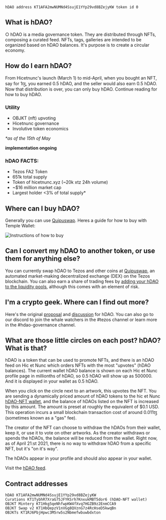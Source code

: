 `hDAO address KT1AFA2mwNUMNd4SsujE1YYp29vd8BZejyKW token id 0`

## What is hDAO?

○ hDAO is a media governance token. They are distributed through NFTs, composing a curated feed. NFTs, tags, galleries are intended to be organized based on hDAO balances. It's purpose is to create a circular economy.

## How do I earn hDAO?
From Hicetnunc's launch (March 1) to mid-April, when you bought an NFT, say for 1ꜩ, you earned 0.5 hDAO, and the seller would also earn 0.5 hDAO. Now that distribution is over, you can only buy hDAO. Continue reading for how to buy hDAO.

### Utility
* OBJKT (nft) upvoting
* Hicetnunc governance
* Involutive token economics

_*as of the 15th of May_

**implementation ongoing**

### hDAO FACTS:
* Tezos FA2 Token
* 651k total supply
* Token of hicetnunc.xyz (~20k xtz 24h volume)
* ~$16 million market cap
* Largest holder <3% of total supply*

## Where can I buy hDAO?
Generally you can use [Quipuswap](https://quipuswap.com/swap). Heres a guide for how to buy with Temple Wallet:

![Instructions of how to buy](https://i.ibb.co/RHHPKYs/image0.jpg)

## Can I convert my hDAO to another token, or use them for anything else?
You can currently swap hDAO to Tezos and other coins at [Quipuswap](https://quipuswap.com/swap), an automated market-making decentralized exchange (DEX) on the Tezos blockchain. You can also earn a share of trading fees by [adding your hDAO to the liquidity pools](https://xtz.news/defi-news/quipuswap/decentralized-exchange-quipuswap-is-live-on-tezos/), although this comes with an element of risk.

## I'm a crypto geek. Where can I find out more?
Here's the original [proposal](https://hicetnunc2000.medium.com/hicetnunc-microfunding-protocol-e270a63eb73c) and [discussion](https://forum.tezosagora.org/t/hicetnunc-microfunding-protocol/2318) for hDAO. You can also go to our discord to join the whale watchers in the #tezos channel or learn more in the #hdao-governance channel.

## What are those little circles on each post? hDAO? What is that?
hDAO is a token that can be used to promote NFTs, and there is an hDAO feed on Hic et Nunc which orders NFTs with the most "upvotes" (hDAO balances). The current wallet hDAO balance is shown on each Hic et Nunc profile page in millionths of hDAO, so 0.5 hDAO will show up as 500000. And it is displayed in your wallet as 0.5 hDAO.

When you click on the circle next to an artwork, this upvotes the NFT. You are sending a dynamically priced amount of hDAO tokens to the hic et Nunc [hDAO-NFT wallet](https://tzkt.io/KT1TybhR7XraG75JFYKSrh7KnxukMBT5dor6/tokens), and the balance of hDAOs listed on the NFT is increased by this amount. The amount is preset at roughly the equivalent of $0.1 USD.
This operation incurs a small blockchain transaction cost of around 0.011ꜩ (sometimes known as a "gas" fee).

The creator of the NFT can choose to withdraw the hDAOs from their wallet, keep it, or use it to vote on other artworks. As the creator withdraws or spends the hDAOs, the balance will be reduced from the wallet. Right now, as of April 21:st 2021, there is no way to withdraw hDAO from a specific NFT, but it's "on it's way".

The hDAOs appear in your profile and should also appear in your wallet.

Visit the [hDAO feed](https://hicetnunc.xyz/hdao).

## Contract addresses

```OBJKT KT1RJ6PbjHpwc3M5rw5s2Nbmefwbuwbdxton
hDAO KT1AFA2mwNUMNd4SsujE1YYp29vd8BZejyKW
Curations KT1TybhR7XraG75JFYKSrh7KnxukMBT5dor6 (hDAO-NFT wallet)
OBJKT Mintery KT1Hkg5qeNhfwpKW4fXvq7HGZB9z2EnmCCA9
OBJKT Swap v2 KT1HbQepzV1nVGg8QVznG7z4RcHseD5kwqBn
OBJKTs KT1RJ6PbjHpwc3M5rw5s2Nbmefwbuwbdxton
```
